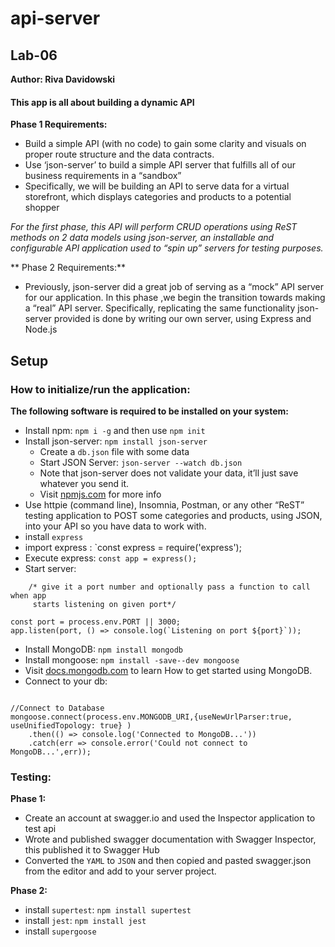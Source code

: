 # api-server
## Lab-06

**Author: Riva Davidowski**

#### This app is all about building a dynamic API

**Phase 1 Requirements:**

- Build a simple API (with no code) to gain some clarity and visuals on proper route structure and the data contracts.
- Use ‘json-server’ to build a simple API server that fulfills all of our business requirements in a “sandbox”
- Specifically, we will be building an API to serve data for a virtual storefront, which displays categories and products to a potential shopper

*For the first phase, this API will perform CRUD operations using ReST methods on 2 data models using json-server, an installable and configurable API application used to “spin up” servers for testing purposes.*

** Phase 2 Requirements:**

- Previously,  json-server did a great job of serving as a “mock” API server for our application. In this phase ,we begin the transition towards making a “real” API server. Specifically, replicating the same functionality json-server provided is done by writing our own server, using Express and Node.js

## Setup

### How to initialize/run the application:
**The following software is required to be installed on your system:**

- Install npm: `npm i -g` and then use  `npm init`
- Install json-server: `npm install json-server`
    - Create a `db.json` file with some data
    - Start JSON Server: `json-server --watch db.json`
    - Note that json-server does not validate your data, it’ll just save whatever you send it.
    - Visit [npmjs.com](https://www.npmjs.com/package/json-server) for more info
- Use httpie (command line), Insomnia, Postman, or any other “ReST” testing application to POST some categories and products, using JSON, into your API so you have data to work with.
- install `express`
- import express : `const express = require('express');
- Execute express: `const app = express(); `
- Start server:
```
    /* give it a port number and optionally pass a function to call when app
     starts listening on given port*/

const port = process.env.PORT || 3000;
app.listen(port, () => console.log(`Listening on port ${port}`));

```

- Install MongoDB: `npm install mongodb`
- Install mongoose: `npm install -save--dev mongoose`
- Visit [docs.mongodb.com](https://docs.mongodb.com/manual/tutorial/getting-started/) to learn How to get started using MongoDB.
- Connect to your db:

```

//Connect to Database
mongoose.connect(process.env.MONGODB_URI,{useNewUrlParser:true, useUnifiedTopology: true} )
    .then(() => console.log('Connected to MongoDB...'))
    .catch(err => console.error('Could not connect to MongoDB...',err));

```



### Testing:

**Phase 1:**

- Create an account at swagger.io and used the Inspector application to test api
- Wrote and published swagger documentation with Swagger Inspector, this published it to Swagger Hub
- Converted the `YAML` to `JSON` and then copied and pasted swagger.json from the editor and add to your server project.

**Phase 2:**

- install `supertest`: `npm install supertest`
- install `jest`: `npm install jest`
- install `supergoose`


